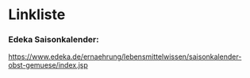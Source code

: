 # Linkliste

### Edeka Saisonkalender:
https://www.edeka.de/ernaehrung/lebensmittelwissen/saisonkalender-obst-gemuese/index.jsp
